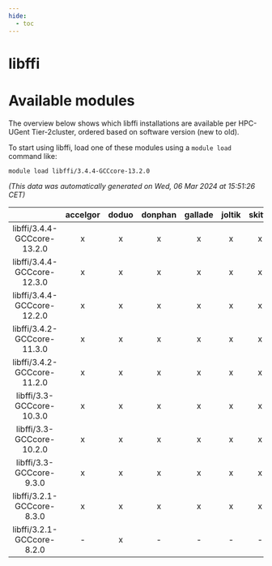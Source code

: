 ```yaml
---
hide:
  - toc
---
```


libffi
======

# Available modules


The overview below shows which libffi installations are available per HPC-UGent Tier-2cluster, ordered based on software version (new to old).

To start using libffi, load one of these modules using a `module load` command like:

```shell
module load libffi/3.4.4-GCCcore-13.2.0
```

*(This data was automatically generated on Wed, 06 Mar 2024 at 15:51:26 CET)*  

| |accelgor|doduo|donphan|gallade|joltik|skitty|
| :---: | :---: | :---: | :---: | :---: | :---: | :---: |
|libffi/3.4.4-GCCcore-13.2.0|x|x|x|x|x|x|
|libffi/3.4.4-GCCcore-12.3.0|x|x|x|x|x|x|
|libffi/3.4.4-GCCcore-12.2.0|x|x|x|x|x|x|
|libffi/3.4.2-GCCcore-11.3.0|x|x|x|x|x|x|
|libffi/3.4.2-GCCcore-11.2.0|x|x|x|x|x|x|
|libffi/3.3-GCCcore-10.3.0|x|x|x|x|x|x|
|libffi/3.3-GCCcore-10.2.0|x|x|x|x|x|x|
|libffi/3.3-GCCcore-9.3.0|x|x|x|x|x|x|
|libffi/3.2.1-GCCcore-8.3.0|x|x|x|x|x|x|
|libffi/3.2.1-GCCcore-8.2.0|-|x|-|-|-|-|
